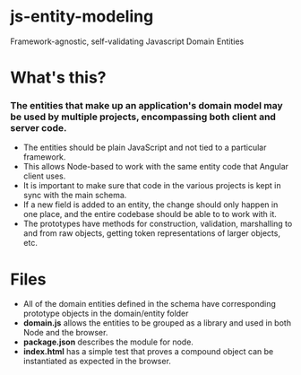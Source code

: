 # js-entity-modeling
Framework-agnostic, self-validating Javascript Domain Entities

# What's this?
### The entities that make up an application's domain model may be used by multiple projects, encompassing both client and server code.
* The entities should be plain JavaScript and not tied to a particular framework.
* This allows Node-based to work with the same entity code that Angular client uses.
* It is important to make sure that code in the various projects is kept in sync with the main schema. 
* If a new field is added to an entity, the change should only happen in one place, and the entire codebase should be able to to work with it.
* The prototypes have methods for construction, validation, marshalling to and from raw objects, getting token representations of larger objects, etc.

# Files
* All of the domain entities defined in the schema have corresponding prototype objects in the domain/entity folder
* **domain.js** allows the entities to be grouped as a library and used in both Node and the browser.
* **package.json** describes the module for node.
* **index.html** has a simple test that proves a compound object can be instantiated as expected in the browser. 
